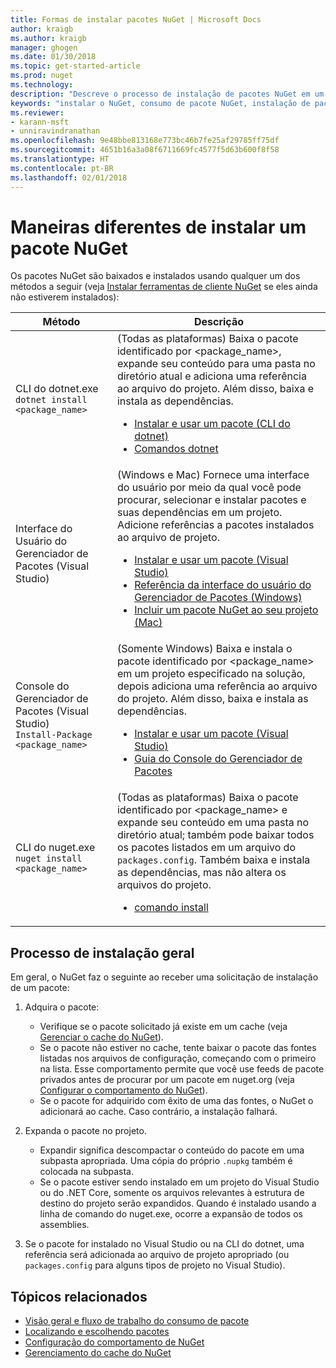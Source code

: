 ```yaml
---
title: Formas de instalar pacotes NuGet | Microsoft Docs
author: kraigb
ms.author: kraigb
manager: ghogen
ms.date: 01/30/2018
ms.topic: get-started-article
ms.prod: nuget
ms.technology: 
description: "Descreve o processo de instalação de pacotes NuGet em um projeto, incluindo o que acontece no disco e com os arquivos de projeto aplicáveis."
keywords: "instalar o NuGet, consumo de pacote NuGet, instalação de pacotes NuGet, referências de pacote NuGet"
ms.reviewer:
- karann-msft
- unniravindranathan
ms.openlocfilehash: 9e48bbe813168e773bc46b7fe25af29785ff75df
ms.sourcegitcommit: 4651b16a3a08f6711669fc4577f5d63b600f8f58
ms.translationtype: HT
ms.contentlocale: pt-BR
ms.lasthandoff: 02/01/2018
---
```

# <a name="different-ways-to-install-a-nuget-package"></a>Maneiras diferentes de instalar um pacote NuGet

Os pacotes NuGet são baixados e instalados usando qualquer um dos métodos a seguir (veja [Instalar ferramentas de cliente NuGet](../install-nuget-client-tools.md) se eles ainda não estiverem instalados):

| Método | Descrição |
| --- | --- |
| CLI do dotnet.exe<br/>`dotnet install <package_name>` | (Todas as plataformas) Baixa o pacote identificado por \<package_name\>, expande seu conteúdo para uma pasta no diretório atual e adiciona uma referência ao arquivo do projeto. Além disso, baixa e instala as dependências.<ul><li>[Instalar e usar um pacote (CLI do dotnet)](../quickstart/install-and-use-a-package-using-the-dotnet-cli.md)</li><li>[Comandos dotnet](../tools/dotnet-commands.md)</li></ul> |
| Interface do Usuário do Gerenciador de Pacotes (Visual Studio) | (Windows e Mac) Fornece uma interface do usuário por meio da qual você pode procurar, selecionar e instalar pacotes e suas dependências em um projeto. Adicione referências a pacotes instalados ao arquivo de projeto.<ul><li>[Instalar e usar um pacote (Visual Studio)](../quickstart/install-and-use-a-package-in-visual-studio.md)</li><li>[Referência da interface do usuário do Gerenciador de Pacotes (Windows)](../tools/package-manager-ui.md)</li><li>[Incluir um pacote NuGet ao seu projeto (Mac)](/visualstudio/mac/nuget-walkthrough)</li></ul> |
| Console do Gerenciador de Pacotes (Visual Studio)<br/>`Install-Package <package_name>` | (Somente Windows) Baixa e instala o pacote identificado por \<package_name\> em um projeto especificado na solução, depois adiciona uma referência ao arquivo do projeto. Além disso, baixa e instala as dependências.<ul><li>[Instalar e usar um pacote (Visual Studio)](../quickstart/install-and-use-a-package-in-visual-studio.md)</li><li>[Guia do Console do Gerenciador de Pacotes](../tools/package-manager-console.md)</li></ul> |
| CLI do nuget.exe<br/>`nuget install <package_name>` | (Todas as plataformas) Baixa o pacote identificado por \<package_name\> e expande seu conteúdo em uma pasta no diretório atual; também pode baixar todos os pacotes listados em um arquivo do `packages.config`. Também baixa e instala as dependências, mas não altera os arquivos do projeto.<ul><li>[comando install](../tools/cli-ref-install.md)</li></ul> |

## <a name="general-install-process"></a>Processo de instalação geral

Em geral, o NuGet faz o seguinte ao receber uma solicitação de instalação de um pacote:

1. Adquira o pacote:
    - Verifique se o pacote solicitado já existe em um cache (veja [Gerenciar o cache do NuGet](managing-the-nuget-cache.md)).
    - Se o pacote não estiver no cache, tente baixar o pacote das fontes listadas nos arquivos de configuração, começando com o primeiro na lista. Esse comportamento permite que você use feeds de pacote privados antes de procurar por um pacote em nuget.org (veja [Configurar o comportamento do NuGet](configuring-nuget-behavior.md)).
    - Se o pacote for adquirido com êxito de uma das fontes, o NuGet o adicionará ao cache. Caso contrário, a instalação falhará.

1. Expanda o pacote no projeto.
    - Expandir significa descompactar o conteúdo do pacote em uma subpasta apropriada. Uma cópia do próprio `.nupkg` também é colocada na subpasta.
    - Se o pacote estiver sendo instalado em um projeto do Visual Studio ou do .NET Core, somente os arquivos relevantes à estrutura de destino do projeto serão expandidos. Quando é instalado usando a linha de comando do nuget.exe, ocorre a expansão de todos os assemblies.

1. Se o pacote for instalado no Visual Studio ou na CLI do dotnet, uma referência será adicionada ao arquivo de projeto apropriado (ou `packages.config` para alguns tipos de projeto no Visual Studio).

## <a name="related-topics"></a>Tópicos relacionados

- [Visão geral e fluxo de trabalho do consumo de pacote](../consume-packages/overview-and-workflow.md)
- [Localizando e escolhendo pacotes](../consume-packages/finding-and-choosing-packages.md)
- [Configuração do comportamento de NuGet](../consume-packages/configuring-nuget-behavior.md)
- [Gerenciamento do cache do NuGet](managing-the-nuget-cache.md)

